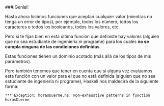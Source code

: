 ###¡Genial!

Hasta ahora hicimos funciones que aceptan cualquier valor (mientras no tenga un error de tipos), por ejemplo, todos los número, todos los caracteres o todos los booleanos, todos los valores, etc.

Pero si te fijas bien en esta última función que definiste hay valores (alguien que no sea estudiante de ingeniería ni programe) para los cuales **no se cumpla ninguna de las condiciones definidas**.

Estas funciones tienen un dominio acotado (más allá de los tipos de mis parámetros).

Pero también tenemos que tener en cuenta que si alguna vez evaluamos esta función con un valor para el que no está definida (alguien que no sea estudiante de ingeniería ni programe), Haskell nos maldecirá de la siguiente forma:

`*** Exception: horasDuerme.hs: Non-exhaustive patterns in function horasDuerme`